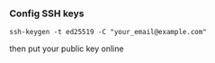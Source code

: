 

### Config SSH keys
```shell
ssh-keygen -t ed25519 -C "your_email@example.com"
```

then put your public key online